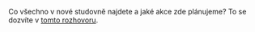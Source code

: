 
Co všechno v nové studovně najdete a jaké akce zde plánujeme? To se dozvíte v [tomto rozhovoru](https://pedf.cuni.cz/PEDF-54.html?news=7427&locale=cz).
